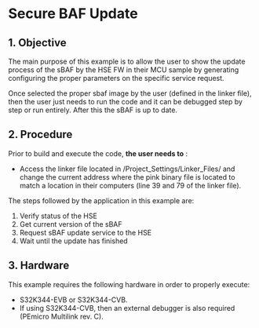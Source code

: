 # Secure BAF Update

## 1. Objective
The main purpose of this example is to allow the user to show the update process of the sBAF by the HSE FW in their MCU sample by generating configuring the proper parameters on the specific service request.

Once selected the proper sbaf image by the user (defined in the linker file), then the user just needs to run the code and it can be debugged step by step or run entirely. After this the sBAF is up to date.

## 2. Procedure

Prior to build and execute the code, **the user needs to** :
- Access the linker file located in /Project_Settings/Linker_Files/ and change the current address where the pink binary file is located to match a location in their computers (line 39 and 79 of the linker file).

The steps followed by the application in this example are: 
1. Verify status of the HSE
2. Get current version of the sBAF
3. Request sBAF update service to the HSE
4. Wait until the update has finished

## 3. Hardware
This example requires the following hardware in order to properly execute:
- S32K344-EVB or S32K344-CVB.
- If using S32K344-CVB, then an external debugger is also required (PEmicro Multilink rev. C). 
